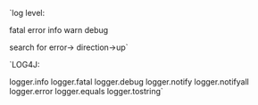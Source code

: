 `log level:

fatal
error
info
warn
debug

search for error->
direction->up`


`LOG4J:

logger.info
logger.fatal
logger.debug
logger.notify
logger.notifyall
logger.error
logger.equals
logger.tostring`